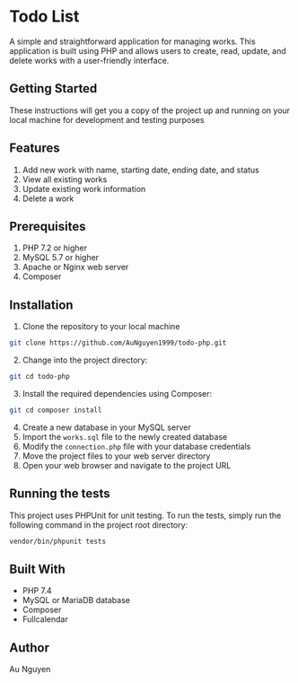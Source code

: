 # Todo List
A simple and straightforward application for managing works. This application is built using PHP and allows users to create, read, update, and delete works with a user-friendly interface.

## Getting Started
These instructions will get you a copy of the project up and running on your local machine for development and testing purposes

## Features
1. Add new work with name, starting date, ending date, and status
2. View all existing works
3. Update existing work information
4. Delete a work

## Prerequisites
1. PHP 7.2 or higher
2. MySQL 5.7 or higher
3. Apache or Nginx web server
5. Composer

## Installation

1. Clone the repository to your local machine
```bash
git clone https://github.com/AuNguyen1999/todo-php.git
```


2. Change into the project directory:
```bash
git cd todo-php
```
3. Install the required dependencies using Composer:
```bash
git cd composer install
```
4. Create a new database in your MySQL server
5. Import the `works.sql` file to the newly created database
6. Modify the `connection.php` file with your database credentials
7. Move the project files to your web server directory
8. Open your web browser and navigate to the project URL

## Running the tests
This project uses PHPUnit for unit testing. To run the tests, simply run the following command in the project root directory:
```bash
vendor/bin/phpunit tests
```

## Built With
* PHP 7.4 
* MySQL or MariaDB database
* Composer
* Fullcalendar

## Author
Au Nguyen
